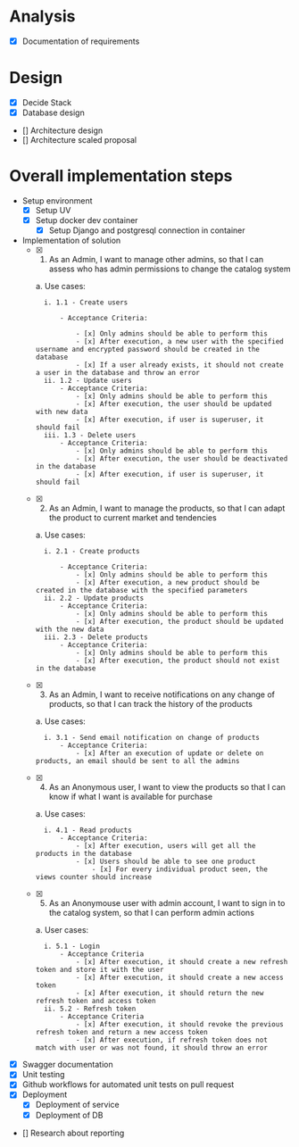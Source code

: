 # Analysis
- [x] Documentation of requirements

# Design
- [x] Decide Stack
- [x] Database design
- [] Architecture design
- [] Architecture scaled proposal

# Overall implementation steps
- Setup environment
    - [x] Setup UV
    - [x] Setup docker dev container 
        - [x] Setup Django and postgresql connection in container
- Implementation of solution
    - [x] 1. As an Admin, I want to manage other admins, so that I can assess who has admin permissions  to change the catalog system

        a. Use cases:

            i. 1.1 - Create users

                - Acceptance Criteria:

                    - [x] Only admins should be able to perform this
                    - [x] After execution, a new user with the specified username and encrypted password should be created in the database
                    - [x] If a user already exists, it should not create a user in the database and throw an error
            ii. 1.2 - Update users
                - Acceptance Criteria:
                    - [x] Only admins should be able to perform this
                    - [x] After execution, the user should be updated with new data
                    - [x] After execution, if user is superuser, it should fail
            iii. 1.3 - Delete users
                - Acceptance Criteria:
                    - [x] Only admins should be able to perform this
                    - [x] After execution, the user should be deactivated in the database
                    - [x] After execution, if user is superuser, it should fail
    - [x] 2. As an Admin, I want to manage the products, so that I can adapt the product to current market and tendencies

        a. Use cases:

            i. 2.1 - Create products
            
                - Acceptance Criteria:
                    - [x] Only admins should be able to perform this
                    - [x] After execution, a new product should be created in the database with the specified parameters
            ii. 2.2 - Update products
                - Acceptance Criteria:
                    - [x] Only admins should be able to perform this
                    - [x] After execution, the product should be updated with the new data
            iii. 2.3 - Delete products
                - Acceptance Criteria:
                    - [x] Only admins should be able to perform this
                    - [x] After execution, the product should not exist in the database
    - [x] 3. As an Admin, I want to receive notifications on any change of products, so that I can track the history of the products

        a. Use cases:

            i. 3.1 - Send email notification on change of products
                - Acceptance Criteria:
                    - [x] After an execution of update or delete on products, an email should be sent to all the admins
    - [x] 4. As an Anonymous user, I want to view the products so that I can know if what I want is available for purchase

        a. Use cases:

            i. 4.1 - Read products
                - Acceptance Criteria:
                    - [x] After execution, users will get all the products in the database
                    - [x] Users should be able to see one product
                        - [x] For every individual product seen, the views counter should increase
    - [x] 5. As an Anonymouse user with admin account, I want to sign in to the catalog system, so that I can perform admin actions

        a. User cases:

            i. 5.1 - Login
                - Acceptance Criteria
                    - [x] After execution, it should create a new refresh token and store it with the user
                    - [x] After execution, it should create a new access token
                    - [x] After execution, it should return the new refresh token and access token
            ii. 5.2 - Refresh token
                - Acceptance Criteria
                    - [x] After execution, it should revoke the previous refresh token and return a new access token
                    - [x] After execution, if refresh token does not match with user or was not found, it should throw an error
- [x] Swagger documentation
- [x] Unit testing
- [x] Github workflows for automated unit tests on pull request
- [x] Deployment
    - [x] Deployment of service
    - [x] Deployment of DB
- [] Research about reporting